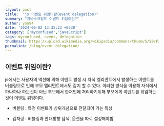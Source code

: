 ```yaml
---
layout: post
title:  "js 이벤트 위임이란(event delegation)"
summary: "자바스크립트 이벤트 위임이란?"
author: yoo94
date: '2024-06-02 13:35:23 +0530'
category: ['myconfused','javaScript']
tags: myconfused, event, delegation
thumbnail: https://upload.wikimedia.org/wikipedia/commons/thumb/5/50/Fxemoji_u2049.svg/255px-Fxemoji_u2049.svg.png
permalink: /blog/event-delegation/
---
```


## 이벤트 위임이란?
js에서는 사용자의 액션에 의해 이벤트 발생 시 자식 엘리먼트에서 발생하는 이벤트를 버블링으로 인해 부모 엘리먼트에서도 감지 할 수 있다. 
이러한 방식을 이용해 자식에서 하나하나 하는것이 아닌 부모에서 한꺼번에 처리하기위해 부모에게 이벤트를 위임하는 것이 이벤트 위임이다.

- 버블링 : 특정 이벤트가 상위개념으로 전달되어 가는 특성

- 캡처링 : 버블링과 반대방향 탐색, 옵션을 따로 설정해야함
